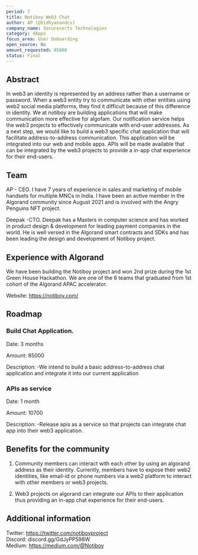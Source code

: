 ```yaml
---
period: 7
title: Notiboy Web3 Chat
author: AP (@Vidhyanandcs)
company_name: Securecerts Technologies
category: dApps
focus_area: User Onboarding
open_source: No
amount_requested: 85000
status: Final
---
```


## Abstract
In web3 an identity is represented by an address rather than a username or password. When a web3 entity try to communicate with other entities using web2 social media platforms, they find it difficult because of this difference in identity. We at notiboy are building applications that will make communication more effective for algofam. Our notification service helps the web3 projects to effectively communicate with end-user addresses. As a next step, we would like to build a web3 specific chat application that will facilitate address-to-address communication. This application will be integrated into our web and mobile apps. APIs will be made available that can be integrated by the web3 projects to provide a in-app chat experience for their end-users.  

## Team
AP - CEO. I have 7 years of experience in sales and marketing of mobile handsets for multiple MNCs in India. I have been an active member in the Algorand community since August 2021 and is involved with the Angry Penguins NFT project.

Deepak -CTO. Deepak has a Masters in computer science and has worked in product design & development for leading payment companies in the world. He is well versed in the Algorand smart contracts and SDKs and has been leading the design and development of Notiboy project.

## Experience with Algorand
We have been building the Notiboy project and won 2nd prize during the 1st Green House Hackathon. We are one of the 6 teams that graduated from 1st cohort of the Algorand APAC accelerator.

Website: https://notiboy.com/

## Roadmap

### Build Chat Application.
Date: 3 months

Amount: 85000

Description:
    -We intend to build a basic address-to-address chat application and integrate it into our current application

### APIs as service
Date: 1 month

Amount: 10700

Description:
    -Release apis as a service so that projects can integrate chat app into their web3 application.

## Benefits for the community
1) Community members can interact with each other by using an algorand address as their identity. Currently, members have to expose their web2 identities, like email-id or phone numbers via a web2 platform to interact with other members or web3 projects.

2) Web3 projects on algorand can integrate our APIs to their application thus providing an in-app chat experience for 
their end-users.

## Additional information
Twitter: https://twitter.com/notiboyproject <br>
Discord: discord.gg/GdJyPP598W <br>
Medium: https://medium.com/@Notiboy
